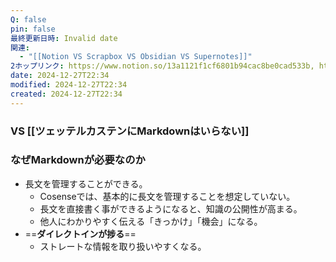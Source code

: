 ```yaml
---
Q: false
pin: false
最終更新日時: Invalid date
関連:
  - "[[Notion VS Scrapbox VS Obsidian VS Supernotes]]"
2ホップリンク: https://www.notion.so/13a1121f1cf6801b94cac8be0cad533b, https://www.notion.so/1661121f1cf680079deffd67ba3b684a, https://www.notion.so/1661121f1cf680f186e6eeae753fedb3, https://www.notion.so/16c75a74006c45118ce11a1ece06d565, https://www.notion.so/c17bd8f3efa54a9688df74ef66568856
date: 2024-12-27T22:34
modified: 2024-12-27T22:34
created: 2024-12-27T22:34
---
```

  

### VS [[ツェッテルカステンにMarkdownはいらない]]

  

  

### なぜMarkdownが必要なのか

- 長文を管理することができる。
    - Cosenseでは、基本的に長文を管理することを想定していない。
    - 長文を直接書く事ができるようになると、知識の公開性が高まる。
    - 他人にわかりやすく伝える「きっかけ」「機会」になる。
- ==**ダイレクトインが捗る**==
    - ストレートな情報を取り扱いやすくなる。